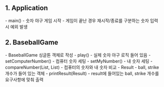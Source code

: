 <h2>1. Application</h2>
- main()
   - 숫자 야구 게임 시작
   - 게임이 끝난 경우 재시작/종료를 구분하는 숫자 입력 시 예외 발생

<h2>2. BaseballGame</h2>
- BaseballGame 싱글톤 객체로 작성
- play()
  - 실제 숫자 야구 로직 들어 있음
- setComputerNumber()
  - 컴퓨터 숫자 세팅
- setMyNumber()
  - 내 숫자 세팅
- compareNumber(List, List)
  - 컴퓨터의 숫자와 내 숫자 비교
- Result
  - ball, strike 개수가 들어 있는 객체
- printResult(Result)
  - result에 들어있는 ball, strike 개수를 요구사항에 맞춰 출력
    